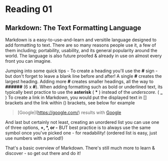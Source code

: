 # Reading 01

## Markdown: The Text Formatting Language

Markdown is a easy-to-use-and-learn and versitile language designed to add formatting to text. There are so many reasons people use it, a few of them including; portability, usability, and its general popularity around the world. The language is also future proofed & already in use on almost every front you can imagine.

Jumping into some quick tips -
To create a heading you'll use the **\#** sign - but don't forget to leave a blank line before and after! A single **\#** creates the largest heading. Adding more **\#** creates smaller headings, all the way to **\######** (6 x **\#**).
When adding formatting such as bold or underlined text, its typically best practice to use the **asterisk** ( **\*** ) instead of the *underscore.* ( **\_** )
To create a link in Markdown, you would put the displayed text in [] brackets and the link within () brackets, see below for example

> \[Google](https://google.com/) results with [Google](https://google.com/)

And last but certainly not least, creating an unordered list you can use one of three options, **\+, \*, or \-** BUT best practice is to always use the same symbol once you've picked one - for readability! (ordered list is easy, just use numbers with a period!)

That's a basic overview of Markdown. There's still much more to learn & discover - so get out there and do it!

